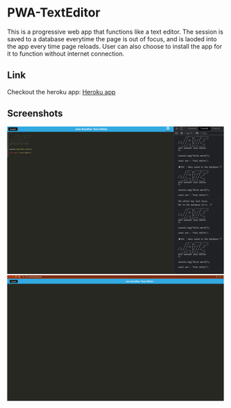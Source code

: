 # PWA-TextEditor
This is a progressive web app that functions like a text editor. The session is saved to a database everytime the page is out of focus, and is laoded into the app every time page reloads. User can also choose to install the app for it to function without internet connection.
## Link
Checkout the heroku app: [Heroku app](https://j-a-t-e-dist.herokuapp.com/)
## Screenshots
![screenshot](./screenshots/sc1.png)
![scr2](./screenshots/sr2.png)